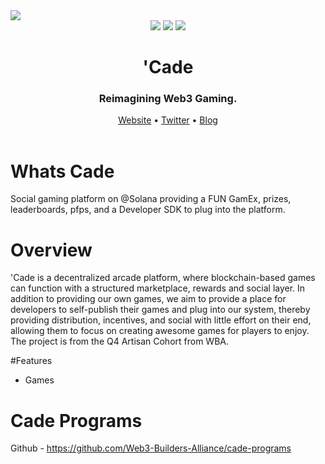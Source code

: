 <img src="https://i.imgur.com/N6oQbzv.png">
<div align="center">
  <img src="https://badgen.net/badge/version/1.0/purple">
  <img src="https://badgen.net/badge/docs/1.0/purple">
  <img src="https://badgen.net/badge/contributions/open/purple">
</div>
<h1 align="center">'Cade</h1>
<div align="center">
  <h3>Reimagining Web3 Gaming.</h3>
  <div align="center">
    <a href="#">Website</a>
    •
    <a href="#">Twitter</a>
    •
    <a href="#">Blog</a>
  </div>
</div>
<br>
 
# Whats Cade

Social gaming platform on @Solana providing a FUN GamEx, prizes, leaderboards, pfps, and a Developer SDK to plug into the platform.

# Overview

'Cade is a decentralized arcade platform, where blockchain-based games can function with a structured marketplace, rewards and social layer. In addition to providing our own games, we aim to provide a place for developers to self-publish their games and plug into our system, thereby providing distribution, incentives, and social with little effort on their end, allowing them to focus on creating awesome games for players to enjoy. The project is from the Q4 Artisan Cohort from WBA.
<br>
 
#Features
<ul>
<li>Games</li>
</ul>

# Cade Programs
Github - https://github.com/Web3-Builders-Alliance/cade-programs


